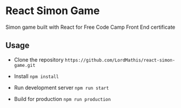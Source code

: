# React Simon Game
Simon game built with React for Free Code Camp Front End certificate

## Usage

* Clone the repository
`https://github.com/LordMathis/react-simon-game.git`

* Install
`npm install`

* Run development server
`npm run start`

* Build for production
`npm run production`

